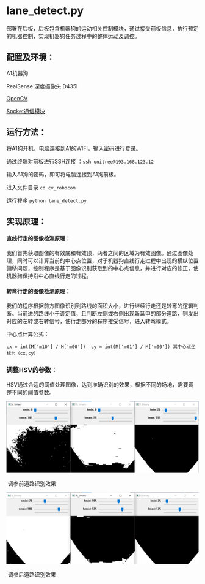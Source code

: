 # lane_detect.py



部署在后板，后板包含机器狗的运动相关控制模块，通过接受前板信息，执行预定的机器控制，实现机器狗任务过程中的整体运动及调控。

## 配置及环境：

A1机器狗

RealSense 深度摄像头  D435i 

[OpenCV](https://sourceforge.net/projects/opencvlibrary/files/opencv-unix/)

[Socket通信模块](https://github.com/socketio/socket.io-client/tree/master/dist)

## 运行方法：

将A1狗开机，电脑连接到A1的WIFI，输入密码进行登录。

通过终端对前板进行SSH连接 ：`ssh unitree@193.168.123.12` 

输入A1狗的密码，即可将电脑连接到A1狗前板。

进入文件目录	`cd cv_robocom`

运行程序	`python lane_detect.py`

## 实现原理：

#### 直线行走的图像检测原理：

​	我们首先获取图像的有效底和有效顶，两者之间的区域为有效图像。通过图像处理，同时可以计算当前的中心点位置，对于机器狗直线行走过程中出现的横纵位置偏移问题，控制程序是基于图像识别获取到的中心点信息，并进行对应的修正，使机器狗保持沿中心直线行走的过程。

#### 转弯行走的图像检测原理：

​	我们的程序根据前方图像识别到路线的面积大小，进行继续行走还是转弯的逻辑判断。当前进的路线小于设定值，且判断左侧或右侧出现新延申的部分道路，则发出对应的左转或右转信号，使行走部分的程序接受信号，进入转弯模式。

中心点计算公式：

`cx = int(M['m10'] / M['m00'])  cy = int(M['m01'] / M['m00']) 其中心点坐标为（cx,cy）`



### 调整HSV的参数：

​	HSV通过合适的阈值处理图像，达到准确识别的效果，根据不同的场地，需要调整不同的阈值参数。

![image-20221102025702244](image-20221102025707394.png)

​										    					调参前道路识别效果

![image-20221102025711825](image-20221102025711825.png)

​    													   	调参后道路识别效果	